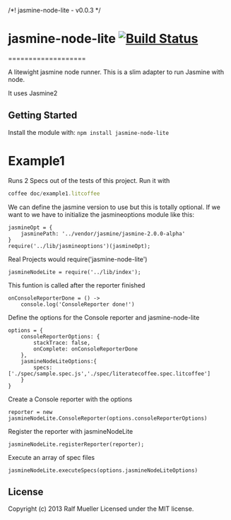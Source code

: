 /*! jasmine-node-lite - v0.0.3 */
# jasmine-node-lite [![Build Status](https://secure.travis-ci.org/magicmoose/jasmine-node-lite.png?branch=master)](http://travis-ci.org/magicmoose/jasmine-node-lite)
===================

A litewight jasmine node runner.
This is a slim adapter to run Jasmine with node. 

It uses Jasmine2


## Getting Started
Install the module with: `npm install jasmine-node-lite`



Example1
=========

Runs 2 Specs out of the tests of this project.
Run it with

```javascript
coffee doc/example1.litcoffee 
```

We can define the jasmine version to use but this is totally optional. 
If we want to we have to initialize the jasmineoptions module like this:

    jasmineOpt = {
        jasminePath: '../vendor/jasmine/jasmine-2.0.0-alpha'
    }
    require('../lib/jasmineoptions')(jasmineOpt);

Real Projects would require('jasmine-node-lite')

    jasmineNodeLite = require('../lib/index');

This funtion is called after the reporter finished 

    onConsoleReporterDone = () ->
        console.log('ConsoleReporter done!')


Define the options for the Console reporter and jasmine-node-lite

    options = {
        consoleReporterOptions: {
            stackTrace: false,
            onComplete: onConsoleReporterDone
        },
        jasmineNodeLiteOptions:{
            specs: ['./spec/sample.spec.js','./spec/literatecoffee.spec.litcoffee']
        }
    }

Create a Console reporter with the options

    reporter = new jasmineNodeLite.ConsoleReporter(options.consoleReporterOptions)

Register the reporter with jasmineNodeLite

    jasmineNodeLite.registerReporter(reporter);

Execute an array of spec files

    jasmineNodeLite.executeSpecs(options.jasmineNodeLiteOptions)

## License
Copyright (c) 2013 Ralf Mueller
Licensed under the MIT license.
